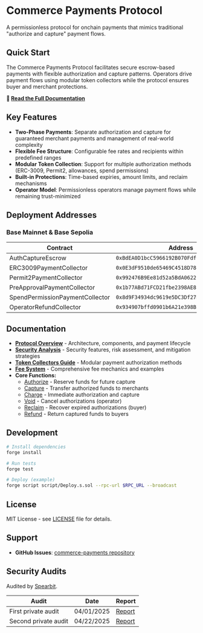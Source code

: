 # Commerce Payments Protocol

A permissionless protocol for onchain payments that mimics traditional "authorize and capture" payment flows.

## Quick Start

The Commerce Payments Protocol facilitates secure escrow-based payments with flexible authorization and capture patterns. Operators drive payment flows using modular token collectors while the protocol ensures buyer and merchant protections.

**📖 [Read the Full Documentation](docs/Overview.md)**

## Key Features

- **Two-Phase Payments**: Separate authorization and capture for guaranteed merchant payments and management of real-world complexity
- **Flexible Fee Structure**: Configurable fee rates and recipients within predefined ranges  
- **Modular Token Collection**: Support for multiple authorization methods (ERC-3009, Permit2, allowances, spend permissions)
- **Built-in Protections**: Time-based expiries, amount limits, and reclaim mechanisms
- **Operator Model**: Permissionless operators manage payment flows while remaining trust-minimized

## Deployment Addresses

### Base Mainnet & Base Sepolia

| Contract | Address |
|----------|---------|
| AuthCaptureEscrow | `0xBdEA0D1bcC5966192B070Fdf62aB4EF5b4420cff` |
| ERC3009PaymentCollector | `0x0E3dF9510de65469C4518D7843919c0b8C7A7757` |
| Permit2PaymentCollector | `0x992476B9Ee81d52a5BdA0622C333938D0Af0aB26` |
| PreApprovalPaymentCollector | `0x1b77ABd71FCD21fbe2398AE821Aa27D1E6B94bC6` |
| SpendPermissionPaymentCollector | `0x8d9F34934dc9619e5DC3Df27D0A40b4A744E7eAa` |
| OperatorRefundCollector | `0x934907bffd0901b6A21e398B9C53A4A38F02fa5d` |

## Documentation

- **[Protocol Overview](docs/Overview.md)** - Architecture, components, and payment lifecycle
- **[Security Analysis](docs/Security.md)** - Security features, risk assessment, and mitigation strategies
- **[Token Collectors Guide](docs/TokenCollectors.md)** - Modular payment authorization methods
- **[Fee System](docs/Fees.md)** - Comprehensive fee mechanics and examples
- **Core Functions:**
  - [Authorize](docs/Authorize.md) - Reserve funds for future capture
  - [Capture](docs/Capture.md) - Transfer authorized funds to merchants  
  - [Charge](docs/Charge.md) - Immediate authorization and capture
  - [Void](docs/Void.md) - Cancel authorizations (operator)
  - [Reclaim](docs/Reclaim.md) - Recover expired authorizations (buyer)
  - [Refund](docs/Refund.md) - Return captured funds to buyers

## Development

```bash
# Install dependencies
forge install

# Run tests
forge test

# Deploy (example)
forge script script/Deploy.s.sol --rpc-url $RPC_URL --broadcast
```

## License

MIT License - see [LICENSE](LICENSE) file for details.

## Support

- **GitHub Issues**: [commerce-payments repository](https://github.com/base/commerce-payments)

## Security Audits

Audited by [Spearbit](https://spearbit.com/).

| Audit | Date | Report |
|--------|---------|---------|
| First private audit | 04/01/2025 | [Report](audits/Cantina-Report-04-01-2025.pdf) |
| Second private audit | 04/22/2025 | [Report](audits/Cantina-Report-04-22-2025.pdf) |
